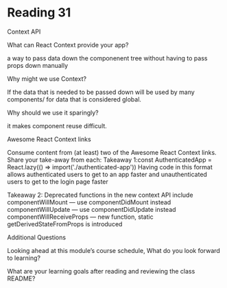 # Reading 31

Context API

What can React Context provide your app?

 a way to pass data down the componenent tree without having to pass props down manually

Why might we use Context?

If the data that is needed to be passed down will be used by many components/ for data that is considered global.

Why should we use it sparingly?

it makes component reuse difficult.

Awesome React Context links

Consume content from (at least) two of the Awesome React Context links. Share your take-away from each:
Takeaway 1:const AuthenticatedApp = React.lazy(() => import('./authenticated-app'))
Having code in this format allows authenticated users to get to an app faster and unauthenticated users to get to the login page faster


Takeaway 2:
Deprecated functions in the new context API include
componentWillMount — use componentDidMount instead
componentWillUpdate — use componentDidUpdate instead
componentWillReceiveProps — new function, static getDerivedStateFromProps is introduced

Additional Questions

Looking ahead at this module’s course schedule, What do you look forward to learning?

What are your learning goals after reading and reviewing the class README?
